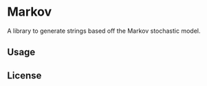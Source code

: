 # Markov

A library to generate strings based off the Markov stochastic model.

## Usage

## License

